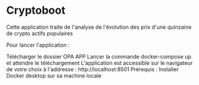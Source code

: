 # Cryptoboot
Cette application traite de l'analyse de l'évolution des prix d'une quinzaine de crypto actifs populaires

Pour lancer l'application :

Télécharger le dossier OPA APP
Lancer la commande docker-compose up et attendre le téléchargement
L'application est accessible sur le navigateur de votre choix à l'addresse : http://localhost:8501
Prérequis : Installer Docker desktop sur sa machine locale
